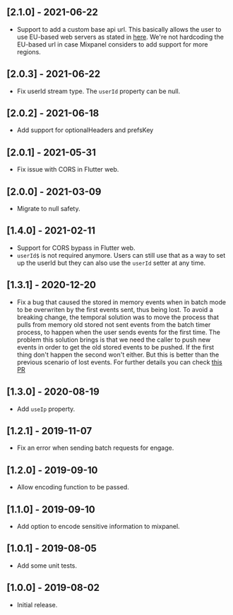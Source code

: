 ## [2.1.0] - 2021-06-22

- Support to add a custom base api url. This basically allows the user to use EU-based web servers as stated in [here](https://developer.mixpanel.com/docs/privacy-security#storing-your-data-in-the-european-union). We're not hardcoding the EU-based url in case Mixpanel considers to add support for more regions.

## [2.0.3] - 2021-06-22

- Fix userId stream type. The `userId` property can be null.

## [2.0.2] - 2021-06-18

- Add support for optionalHeaders and prefsKey

## [2.0.1] - 2021-05-31

- Fix issue with CORS in Flutter web.

## [2.0.0] - 2021-03-09

- Migrate to null safety.

## [1.4.0] - 2021-02-11

- Support for CORS bypass in Flutter web.
- `userId$` is not required anymore. Users can still use that as a way to set up the userId but they can also use the `userId` setter at any time.

## [1.3.1] - 2020-12-20

- Fix a bug that caused the stored in memory events when in batch mode to be overwriten by the first events sent, thus being lost. To avoid a breaking change, the temporal solution was to move the process that pulls from memory old stored not sent events from the batch timer process, to happen when the user sends events for the first time. The problem this solution brings is that we need the caller to push new events in order to get the old stored events to be pushed. If the first thing don't happen the second won't either. But this is better than the previous scenario of lost events. For further details you can check [this PR](https://github.com/koa-health/mixpanel_analytics/pull/9)

## [1.3.0] - 2020-08-19

- Add `useIp` property.

## [1.2.1] - 2019-11-07

- Fix an error when sending batch requests for engage.

## [1.2.0] - 2019-09-10

- Allow encoding function to be passed.

## [1.1.0] - 2019-09-10

- Add option to encode sensitive information to mixpanel.

## [1.0.1] - 2019-08-05

- Add some unit tests.

## [1.0.0] - 2019-08-02

- Initial release.
